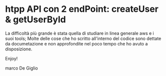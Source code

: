 <!--
title: 'AWS Simple HTTP Endpoint example in Python'
description: 'This template demonstrates how to make a simple HTTP API with Python running on AWS Lambda and API Gateway using the Serverless Framework.'
layout: Doc
framework: v3
platform: AWS
language: python
authorLink: 'https://github.com/serverless'
authorName: 'Serverless, inc.'
authorAvatar: 'https://avatars1.githubusercontent.com/u/13742415?s=200&v=4'
-->

# htpp API con 2 endPoint: createUser & getUserById

La difficoltà più grande è stata quella di studiare in linea generale aws e i suoi tools; Molte delle cose che ho scritto all'interno del codice sono dettate da documetazione e non approfondite nel poco tempo che ho avuto a disposizione.

Enjoy!

marco De Giglio
